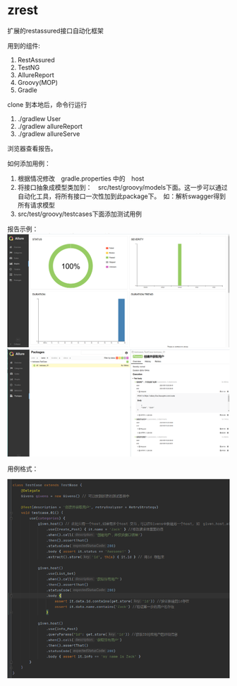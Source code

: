 # zrest
扩展的restassured接口自动化框架

用到的组件:
1. RestAssured
2. TestNG
3. AllureReport
4. Groovy(MOP)
5. Gradle

clone 到本地后，命令行运行
1. ./gradlew User
2. ./gradlew allureReport
3. ./gradlew allureServe

浏览器查看报告。

如何添加用例：
1. 根据情况修改　gradle.properties 中的　host
2. 将接口抽象成模型类加到：　src/test/groovy/models下面。这一步可以通过自动化工具，将所有接口一次性加到此package下。　如：解析swagger得到所有请求模型
3. src/test/groovy/testcases下面添加测试用例

报告示例：
![image](https://github.com/ZackZhou/zrest/blob/main/images/Graphs.png)
![image](https://github.com/ZackZhou/zrest/blob/main/images/Packages.png)

用例格式：

![image](https://github.com/ZackZhou/zrest/blob/main/images/Case_Structure.png)
